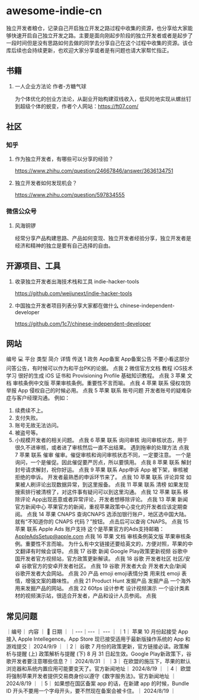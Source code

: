 # awesome-indie-cn
独立开发者粮仓，记录自己开启独立开发之路过程中收集的资源，也分享给大家能够快速开启自己独立开发之路。主要是面向刚起步阶段的独立开发者或者是起步了一段时间但是没有思路如何去做的同学去分享自己在这个过程中收集的资源。该仓库后续也会持续更新，也欢迎大家分享或者是有问题也请大家帮忙指正。

## 书籍
1. 一人企业方法论 作者-方糖气球

   为个体优化的创业方法论，从副业开始构建双线收入，低风险地实现从螺丝钉到超级个体的蜕变，作者个人网站：https://ft07.com/

## 社区

### 知乎
1. 作为独立开发者，有哪些可以分享的经验？
   
   https://www.zhihu.com/question/24667846/answer/3636134751
2. 独立开发者如何发现机会？
   
   https://www.zhihu.com/question/597834555

### 微信公众号
1. 风海铜锣

   经常分享产品构建思路、产品如何变现、独立开发者经验分享，独立开发者是经济和精神的独立是要有自己选择的自由。


## 开源项目、工具
1. 收录独立开发者出海技术栈和工具 indie-hacker-tools
   
   https://github.com/weijunext/indie-hacker-tools
   
2. 中国独立开发者项目列表分享大家都在做什么 chinese-independent-developer 
   
   https://github.com/1c7/chinese-independent-developer

## 网站
编号	💻 平台	类型	简介	详情	传送
1	政务	App备案	App备案公告	不要小看这部分问答公告，有时候可以作为和平台PK的论据。	点我
2	微信官方文档	教程	iOS技术学习	很好的生成 iOS 证书和 Provisioning Profile 基础知识教程。	点我
3	苹果	文档	审核条例中文版	苹果审核条例。重要性不言而喻。	点我
4	苹果	联系	侵权攻防	举报 App 侵权自己的时候必用。	点我
5	苹果	联系	账号问题	开发者账号的疑难杂症与客户经理沟通。
例如：
1. 续费续不上。
2. 支付失败。
3. 账号无故无法访问。
4. 被盗号等。
5. 小规模开发者的相关问题。	点我
6	苹果	联系	询问审核	询问审核状态，用于很久不进审核，或者进了审核然后一直不出结果。
遇到拖审的处理方法	点我
7	苹果	联系	催审	催审。催促审核和询问审核状态不同，一定要注意。
一个是询问，一个是催促。因此催促要严厉点，所以要慎用。	点我
8	苹果	联系	解封	封号请求解封，祝你好运。	点我
9	苹果	联系	App申诉	App 被下架，审核被拒绝的申诉。
开发者最熟悉的申诉环节来了。	点我
10	苹果	联系	评论异常	如果被人刷评论出现数据异常，到这里报备。	点我
11	苹果	联系	清榜	如果发现搜索排行被清榜了，对这件事有疑问可以到这里沟通。	点我
12	苹果	联系	移除评论	App出现恶意或者异常评论，开发者想移除评论。	点我
13	苹果	新闻	官方新闻中心	苹果官方的新闻，重视苹果政策中心变化的开发者应该定期查阅。	点我
14	苹果	CNAPS	查询CNAPS	选添加银行账户，地区选中国大陆。
就有“不知道你的 CNAPS 代码？”按钮。
点击后可以查询 CNAPS。	点我
15	苹果	联系	Apple Ads 账户支持	这个是苹果官方的Ads支持邮箱：AppleAdsSetup@apple.com 	点我
16	苹果	文档	审核条例英文版	苹果审核条例。重要性不言而喻。
为什么有中文链接还要给英文的，方便对照，苹果的中文翻译有时候会误导。	点我
17	谷歌	新闻	Google Play政策更新视频	谷歌中国开发者官方视频站，官方政策更新解读。	点我
18	谷歌	开发者社区	社区/安卓	谷歌官方的安卓开发者社区。	点我
19	谷歌	开发者大会	开发者大会/新闻	谷歌开发者大会网站。	点我
20	产品	emoji	emoji表情分类	用来找 emoji 表情，增强文案的趣味性。	点我
21	Product Hunt	发掘产品	发掘产品	一个海外用来发掘产品的网站。	点我
22	60fps	设计参考	设计视频演示	一个设计类素材的视频演示站，很适合开发者，产品和设计人员参阅。	点我

## 常见问题
｜编号｜ 内容 ｜ 📅 日期 ｜
｜---｜--- ｜ --- ｜
｜1｜ 苹果 10 月份起接受 App 接入 Apple Intellegence。App Store 现已接受适用于最新版操作系统的 App 和游戏提交｜ 2024/9/9 ｜
｜2｜ 谷歌 7 月份的政策更新，官方链接必读。政策解析与提醒 (上) 政策解析与提醒 (下) 8 月 31 日起生效。Google Play新政策下，谷歌开发者要注意哪些信息？｜ 2024/8/31 ｜
｜3｜ 在欧盟的施压下，苹果的默认浏览器和系统内置应用可能要变天了。官方新闻地址｜ 2024/8/19 ｜
｜4｜ 欧盟将强制苹果开发者提供交易商身份以遵守《数字服务法》。官方新闻地址 ｜ 2024/8/19 ｜
｜5｜ 如果想在国区备案 app 的话，在新建 app 的时候，Bundle ID 开头不要用一个字母开头，要不然现在备案会被卡住。｜ 2024/8/19 ｜
 



